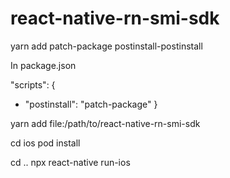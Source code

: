 # react-native-rn-smi-sdk

yarn add patch-package postinstall-postinstall

In package.json

"scripts": {
+  "postinstall": "patch-package"
}


yarn add file:/path/to/react-native-rn-smi-sdk

cd ios
pod install

cd ..
npx react-native run-ios

